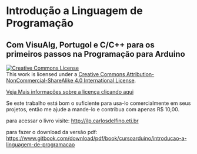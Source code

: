 # Introdução a Linguagem de Programação
## Com VisuAlg, Portugol e C/C++ para os primeiros passos na Programação para Arduino


<a rel="license" href="http://creativecommons.org/licenses/by-nc-sa/4.0/"><img alt="Creative Commons License" style="border-width:0" src="https://i.creativecommons.org/l/by-nc-sa/4.0/88x31.png" /></a><br />This work is licensed under a <a rel="license" href="http://creativecommons.org/licenses/by-nc-sa/4.0/">Creative Commons Attribution-NonCommercial-ShareAlike 4.0 International License</a>.

[Veja Mais informações sobre a licença clicando aqui](licenca.md)

Se este trabalho está bom o suficiente para usa-lo comercialmente em seus projetos, então me ajude a mande-lo e contribua com apenas R$ 10,00.

para acessar o livro visite: http://ilp.carlosdelfino.eti.br

para fazer o download da versão pdf: https://www.gitbook.com/download/pdf/book/cursoarduino/introducao-a-linguagem-de-programacao